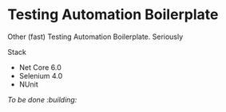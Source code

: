# Testing Automation Boilerplate
Other (fast) Testing Automation Boilerplate. Seriously

Stack
- Net Core 6.0
- Selenium 4.0
- NUnit

_To be done :building:_

